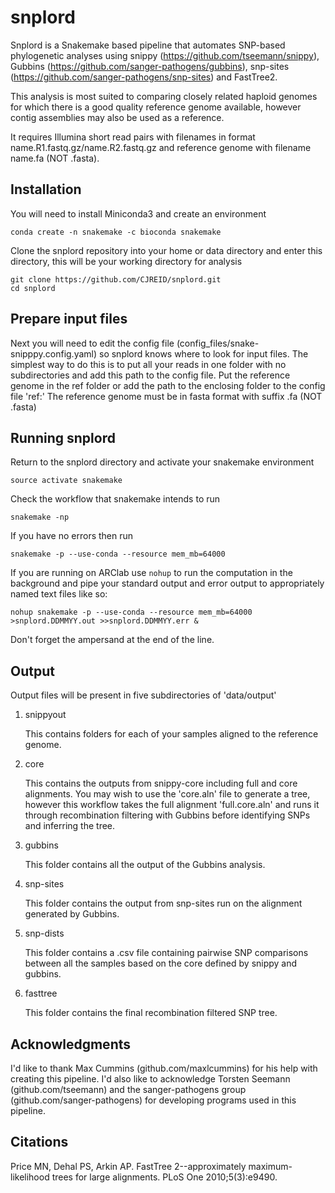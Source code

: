 # snplord
Snplord is a Snakemake based pipeline that automates SNP-based phylogenetic analyses using snippy (https://github.com/tseemann/snippy), Gubbins (https://github.com/sanger-pathogens/gubbins), snp-sites (https://github.com/sanger-pathogens/snp-sites) and FastTree2.

This analysis is most suited to comparing closely related haploid genomes for which there is a good quality reference genome available, however contig assemblies may also be used as a reference.

It requires Illumina short read pairs with filenames in format name.R1.fastq.gz/name.R2.fastq.gz and reference genome with filename name.fa (NOT .fasta).

## Installation
You will need to install Miniconda3 and create an environment 
```
conda create -n snakemake -c bioconda snakemake
```
Clone the snplord repository into your home or data directory and enter this directory, this will be your working directory for analysis
```
git clone https://github.com/CJREID/snplord.git
cd snplord
```

## Prepare input files
Next you will need to edit the config file (config_files/snake-snipppy.config.yaml) so snplord knows where to look for input files. The simplest way to do this is to put all your reads in one folder with no subdirectories and add this path to the config file. Put the reference genome in the ref folder or add the path to the enclosing folder to the config file 'ref:' The reference genome must be in fasta format with suffix .fa (NOT .fasta)

## Running snplord
Return to the snplord directory and activate your snakemake environment
```
source activate snakemake
```
Check the workflow that snakemake intends to run
```
snakemake -np 
```
If you have no errors then run
```
snakemake -p --use-conda --resource mem_mb=64000
```

If you are running on ARClab use `nohup` to run the computation in the background and pipe your standard output and error output to appropriately named text files like so:
```
nohup snakemake -p --use-conda --resource mem_mb=64000 >snplord.DDMMYY.out >>snplord.DDMMYY.err &
```
Don't forget the ampersand at the end of the line.

## Output
Output files will be present in five subdirectories of 'data/output'
1. snippyout

   This contains folders for each of your samples aligned to the reference genome.  
2. core

   This contains the outputs from snippy-core including full and core alignments. You may wish to use the 'core.aln' file to generate a    tree, however this workflow takes the full alignment 'full.core.aln' and runs it through recombination filtering with Gubbins before    identifying SNPs and inferring the tree.  
3. gubbins

   This folder contains all the output of the Gubbins analysis.  
4. snp-sites

   This folder contains the output from snp-sites run on the alignment generated by Gubbins.  
5. snp-dists

   This folder contains a .csv file containing pairwise SNP comparisons between all the samples based on the core defined by snippy and gubbins.
6. fasttree

   This folder contains the final recombination filtered SNP tree.  
   
## Acknowledgments
I'd like to thank Max Cummins (github.com/maxlcummins) for his help with creating this pipeline. I'd also like to acknowledge Torsten Seemann (github.com/tseemann) and the sanger-pathogens group (github.com/sanger-pathogens) for developing programs used in this pipeline.

## Citations
Price MN, Dehal PS, Arkin AP. FastTree 2--approximately maximum-likelihood trees for large alignments. PLoS One 2010;5(3):e9490.   

